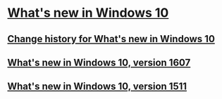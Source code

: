 # [What's new in Windows 10](index.md)
## [Change history for What's new in Windows 10](change-history-for-what-s-new-in-windows-10.md)
## [What's new in Windows 10, version 1607](whats-new-windows-10-version-1607.md)
## [What's new in Windows 10, version 1511](whats-new-windows-10-version-1511.md)


